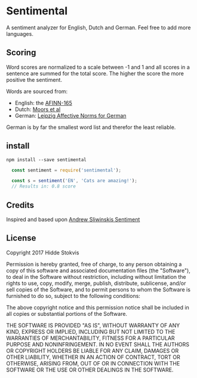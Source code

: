 # Sentimental

A sentiment analyzer for English, Dutch and German. Feel free to add more languages.

## Scoring

Word scores are normalized to a scale between -1 and 1 and all scores in a sentence are summed for the total score. The higher the score the more positive the sentiment.

Words are sourced from:

- English: the [AFINN-165](http://www2.imm.dtu.dk/pubdb/views/publication_details.php?id=6010)
- Dutch: [Moors et al](http://crr.ugent.be/papers/Moors_et_al_BRM_norms_Valence_Arousal_Dominance_AoA.pdf)
- German: [Leipzig Affective Norms for German](https://link.springer.com/article/10.3758%2FBRM.42.4.987)

German is by far the smallest word list and therefor the least reliable.

## install

```npm install --save sentimental```

```javascript
  const sentiment = require('sentimental');

  const s = sentiment('EN', 'Cats are amazing!');
  // Results in: 0.8 score
```

## Credits

Inspired and based upon [Andrew Sliwinskis Sentiment](https://github.com/thisandagain/sentiment)

## License

Copyright 2017 Hidde Stokvis

Permission is hereby granted, free of charge, to any person obtaining a copy of this software and associated documentation files (the "Software"), to deal in the Software without restriction, including without limitation the rights to use, copy, modify, merge, publish, distribute, sublicense, and/or sell copies of the Software, and to permit persons to whom the Software is furnished to do so, subject to the following conditions:

The above copyright notice and this permission notice shall be included in all copies or substantial portions of the Software.

THE SOFTWARE IS PROVIDED "AS IS", WITHOUT WARRANTY OF ANY KIND, EXPRESS OR IMPLIED, INCLUDING BUT NOT LIMITED TO THE WARRANTIES OF MERCHANTABILITY, FITNESS FOR A PARTICULAR PURPOSE AND NONINFRINGEMENT. IN NO EVENT SHALL THE AUTHORS OR COPYRIGHT HOLDERS BE LIABLE FOR ANY CLAIM, DAMAGES OR OTHER LIABILITY, WHETHER IN AN ACTION OF CONTRACT, TORT OR OTHERWISE, ARISING FROM, OUT OF OR IN CONNECTION WITH THE SOFTWARE OR THE USE OR OTHER DEALINGS IN THE SOFTWARE.
